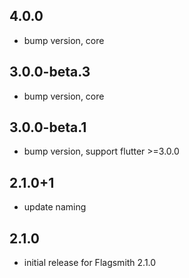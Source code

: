 ## 4.0.0
* bump version, core
## 3.0.0-beta.3
* bump version, core
## 3.0.0-beta.1
* bump version, support flutter >=3.0.0
## 2.1.0+1
* update naming
## 2.1.0
* initial release for Flagsmith 2.1.0
